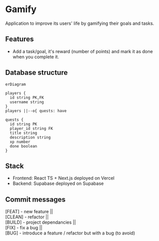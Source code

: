 # Gamify

Application to improve its users' life by gamifying their goals and tasks.

## Features

- Add a task/goal, it's reward (number of points) and mark it as done when
  you complete it.

## Database structure

```mermaid
erDiagram

players {
  id string PK,FK
  username string
}
players ||--o{ quests: have

quests {
  id string PK
  player_id string FK
  title string
  description string
  xp number
  done boolean
}
```

## Stack

- Frontend: React TS + Next.js deployed on Vercel
- Backend: Supabase deployed on Supabase

## Commit messages

[FEAT] - new feature ||\
[CLEAN] - refactor ||\
[BUILD] - project dependancies ||\
[FIX] - fix a bug ||\
[BUG] - introduce a feature / refactor but with a bug (to avoid)

